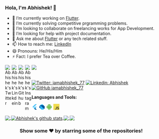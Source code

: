 ### Hola, I'm Abhishek! 👋

- 🔭 I’m currently working on [Flutter](https://flutter.dev).
- 🌱 I’m currently solving competitive prgramming problems.
- 👯 I’m looking to collaborate on freelancing works for App Development.
- 🤔 I’m looking for help with project documentation.
- 💬 Ask me about [Flutter](https://flutter.dev) or any tech related stuff.
- 📫 How to reach me: [LinkedIn](https://www.linkedin.com/in/abhishek-kumar-42437119b/)
- 😄 Pronouns: He/His/Him
- ⚡ Fact: I prefer Tea over Coffee.

<img src="https://github-readme-stats.vercel.app/api?username=iamabhishek229313&&show_icons=true&title_color=ffffff&icon_color=bb2acf&text_color=daf7dc&bg_color=191919">

<a href="https://twitter.com/iamabhishek_77">
  <img align="left" alt="Abhishek's Twitter" width="22px" src="https://cdn.jsdelivr.net/npm/simple-icons@v3/icons/twitter.svg" />
</a>
<a href="https://www.linkedin.com/in/abhishek-kumar-42437119b/">
  <img align="left" alt="Abhishek's Linkdein" width="22px" src="https://cdn.jsdelivr.net/npm/simple-icons@v3/icons/linkedin.svg" />
</a>
<a href="https://github.com/iamabhishek229313">
  <img align="left" alt="Abhishek's Github" width="22px" src="https://cdn.jsdelivr.net/npm/simple-icons@v3/icons/github.svg" />
</a>
<a href="https://instagram.com/iamabhishek_77/">
  <img align="left" alt="Abhishek's Instagram" width="22px" src="https://cdn.jsdelivr.net/npm/simple-icons@v3/icons/instagram.svg" />
</a>

<br/>
<br/>


[![Twitter: iamabhishek_77](https://img.shields.io/twitter/follow/iamabhishek_77?style=social)](https://twitter.com/iamabhishek_77)
[![Linkedin: Abhishek](https://img.shields.io/badge/-iamabhishek_77-blue?style=flat-square&logo=Linkedin&logoColor=white&link=https://www.linkedin.com/in/abhishek-kumar-42437119b/)](https://www.linkedin.com/in/abhishek-kumar-42437119b/)
[![GitHub iamabhishek_77](https://img.shields.io/github/followers/iamabhishek229313?label=follow&style=social)](https://github.com/iamabhishek229313)


**Languages and Tools:**  

<code><img height="20" src="https://raw.githubusercontent.com/github/explore/80688e429a7d4ef2fca1e82350fe8e3517d3494d/topics/flutter/flutter.png"></code>
<code><img height="20" src="https://raw.githubusercontent.com/github/explore/80688e429a7d4ef2fca1e82350fe8e3517d3494d/topics/dart/dart.png"></code>
<code><img height="20" src="https://raw.githubusercontent.com/github/explore/80688e429a7d4ef2fca1e82350fe8e3517d3494d/topics/android/android.png"></code>
<code><img height="20" src="https://raw.githubusercontent.com/github/explore/80688e429a7d4ef2fca1e82350fe8e3517d3494d/topics/javascript/javascript.png"></code> 

<a href="https://github.com/iamabhishek229313">
  <img align="center" src="https://github-readme-stats.vercel.app/api/top-langs/?username=iamabhishek229313&theme=dark&hide_langs_below=1" />
</a>
<a href="https://github.com/iamabhishek229313">
 <img align="center" src="https://github-readme-stats.vercel.app/api?username=iamabhishek229313&show_icons=true&theme=dracula&line_height=27" alt="Abhishek's github stats"/>
</a>
<a href="https://github.com/iamabhishek229313/tinder_clone">
  <img align="center" src="https://github-readme-stats.vercel.app/api/pin/?username=iamabhishek229313&repo=tinder_clone&theme=dark" />

</a>
<a href="https://github.com/iamabhishek229313/Flute-Music-Player">
 <img align="center" src="https://github-readme-stats.vercel.app/api/pin/?username=iamabhishek229313&repo=Flute-Music-Player&theme=dark" />
</a>

<div align="center">

### Show some ❤️ by starring some of the repositories!

</div>

